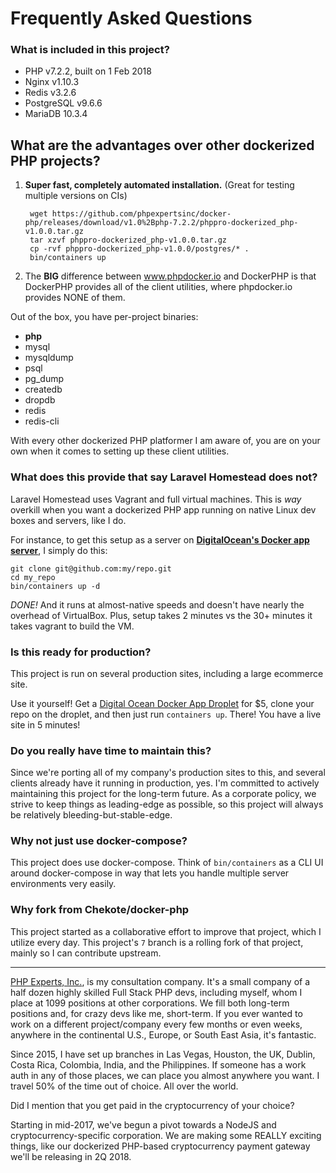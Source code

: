 # Frequently Asked Questions

### What is included in this project?

 * PHP v7.2.2, built on 1 Feb 2018
 * Nginx v1.10.3
 * Redis v3.2.6
 * PostgreSQL v9.6.6
 * MariaDB 10.3.4
 
 ## What are the advantages over other dockerized PHP projects?
 
 1. **Super fast, completely automated installation.** (Great for testing multiple versions on CIs)
 
         wget https://github.com/phpexpertsinc/docker-php/releases/download/v1.0%2Bphp-7.2.2/phppro-dockerized_php-v1.0.0.tar.gz
         tar xzvf phppro-dockerized_php-v1.0.0.tar.gz
         cp -rvf phppro-dockerized_php-v1.0.0/postgres/* .
         bin/containers up
 
 2. The **BIG** difference between www.phpdocker.io and DockerPHP is that DockerPHP provides all of the client utilities, where phpdocker.io provides NONE of them.
 
 Out of the box, you have per-project binaries:
 
 * **php**
 * mysql
 * mysqldump
 * psql
 * pg_dump
 * createdb
 * dropdb
 * redis
 * redis-cli

With every other dockerized PHP platformer I am aware of, you are on your own 
when it comes to setting up these client utilities.

### What does this provide that say Laravel Homestead does not?

Laravel Homestead uses Vagrant and full virtual machines. This is *way* overkill when
you want a dockerized PHP app running on native Linux dev boxes and servers, like I
do.

For instance, to get this setup as a server on [**DigitalOcean's Docker app
server**](https://www.digitalocean.com/products/one-click-apps/docker/?refcode=724f89bd9417),
I simply do this:

    git clone git@github.com:my/repo.git
    cd my_repo 
    bin/containers up -d

*DONE!* And it runs at almost-native speeds and doesn't have nearly the overhead of
VirtualBox. Plus, setup takes 2 minutes vs the 30+ minutes it takes vagrant to build
the VM.

### Is this ready for production?

This project is run on several production sites, including a large ecommerce site.

Use it yourself! Get a [Digital Ocean Docker App
Droplet](https://www.digitalocean.com/products/one-click-apps/docker/?refcode=724f89bd9417)
for $5, clone your repo on the droplet, and then just run `containers up`. There! You
have a live site in 5 minutes!

### Do you really have time to maintain this?

Since we're porting all of my company's production sites to this, and several clients
already have it running in production, yes. I'm committed to actively maintaining
this project for the long-term future. As a corporate policy, we strive to keep
things as leading-edge as possible, so this project will always be relatively
bleeding-but-stable-edge.

### Why not just use docker-compose?

This project does use docker-compose. Think of `bin/containers` as a CLI UI around
docker-compose in way that lets you handle multiple server environments very easily.

### Why fork from Chekote/docker-php

This project started as a collaborative effort to improve that project, which I
utilize every day. This project's `7` branch is a rolling fork of that project,
mainly so I can contribute upstream.

-----

[PHP Experts, Inc.](https://www.phpexperts.pro/), is my consultation company. It's a
small company of a half dozen highly skilled Full Stack PHP devs, including myself,
whom I place at 1099 positions at other corporations. We fill both long-term
positions and, for crazy devs like me, short-term. If you ever wanted to work on a
different project/company every few months or even weeks, anywhere in the continental
U.S., Europe, or South East Asia, it's fantastic.  

Since 2015, I have set up branches in Las Vegas, Houston, the UK, Dublin, Costa Rica,
Colombia, India, and the Philippines. If someone has a work auth in any of those
places, we can place you almost anywhere you want. I travel 50% of the time out of
choice. All over the world.

Did I mention that you get paid in the cryptocurrency of your choice?

Starting in mid-2017, we've begun a pivot towards a NodeJS and
cryptocurrency-specific corporation. We are making some REALLY exciting things, like
our dockerized PHP-based cryptocurrency payment gateway we'll be releasing in 2Q
2018.

